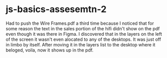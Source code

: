 # js-basics-assesemtn-2

Had to push the Wire Frames.pdf a third time because I noticed that for some reason the text in the sales portion of the hifi didn't 
show on the pdf even though it was there in Figma. I discovered that in the layers on the left of the screen it wasn't even alocated 
to any of the desktops. It was just off in limbo by itself. After moving it in the layers list to the desktop where it beloged, voila, 
now it shows up in the pdf.
